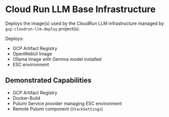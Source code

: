 # Cloud Run LLM Base Infrastructure

Deploys the image(s) used by the CloudRun LLM infrastructure managed by `gcp-cloudrun-llm-deploy` project(s).

Deploys:
- GCP Artifact Registry
- OpenWebUI Image
- Ollama Image with Gemma model installed
- ESC environment

## Demonstrated Capabilities
- GCP Artifact Registry
- Docker-Build
- Pulumi Service provider managing ESC environment
- Remote Pulumi component (`StackSettings`)

